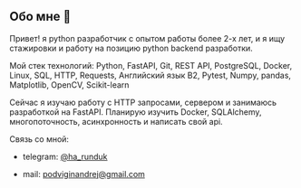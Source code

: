 ## Обо мне 👋

<!--
**dragonpuffle/dragonpuffle** is a ✨ _special_ ✨ repository because its `README.md` (this file) appears on your GitHub profile.

Here are some ideas to get you started:

- 🔭 I’m currently working on ...
- 🌱 I’m currently learning ...
- 👯 I’m looking to collaborate on ...
- 🤔 I’m looking for help with ...
- 💬 Ask me about ...
- 📫 How to reach me: ...
- 😄 Pronouns: ...
- ⚡ Fun fact: ...
-->

Привет! я python разработчик с опытом работы более 2-х лет, и я ищу стажировки и работу на позицию python backend разработки.

Мой стек технологий: Python,
FastAPI,
Git,
REST API,
PostgreSQL,
Docker,
Linux,
SQL,
HTTP,
Requests,
Английский язык B2,
Pytest,
Numpy,
pandas,
Matplotlib,
OpenCV,
Scikit-learn

Сейчас я изучаю работу с HTTP запросами, сервером и занимаюсь разработкой на FastAPI. Планирую изучить Docker, SQLAlchemy, многопоточность, асинхронность и написать свой api.

Связь со мной:
- telegram: [@ha_runduk](https://t.me/ha_runduk)
  
- mail: podviginandrej@gmail.com
